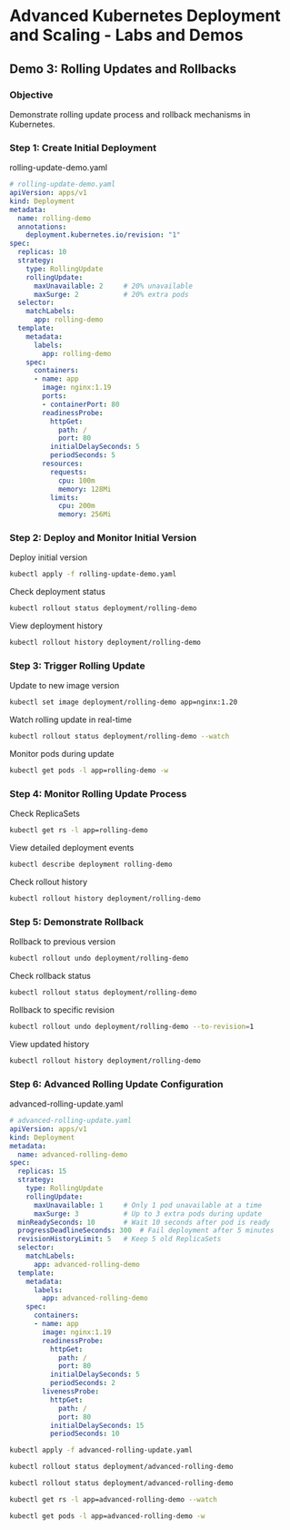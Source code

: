 # Advanced Kubernetes Deployment and Scaling - Labs and Demos

## **Demo 3: Rolling Updates and Rollbacks**

### **Objective**

Demonstrate rolling update process and rollback mechanisms in Kubernetes.

### **Step 1: Create Initial Deployment**

rolling-update-demo.yaml

```yaml
# rolling-update-demo.yaml
apiVersion: apps/v1
kind: Deployment
metadata:
  name: rolling-demo
  annotations:
    deployment.kubernetes.io/revision: "1"
spec:
  replicas: 10
  strategy:
    type: RollingUpdate
    rollingUpdate:
      maxUnavailable: 2     # 20% unavailable
      maxSurge: 2           # 20% extra pods
  selector:
    matchLabels:
      app: rolling-demo
  template:
    metadata:
      labels:
        app: rolling-demo
    spec:
      containers:
      - name: app
        image: nginx:1.19
        ports:
        - containerPort: 80
        readinessProbe:
          httpGet:
            path: /
            port: 80
          initialDelaySeconds: 5
          periodSeconds: 5
        resources:
          requests:
            cpu: 100m
            memory: 128Mi
          limits:
            cpu: 200m
            memory: 256Mi
```

### **Step 2: Deploy and Monitor Initial Version**

Deploy initial version

```bash
kubectl apply -f rolling-update-demo.yaml
```

Check deployment status

```bash
kubectl rollout status deployment/rolling-demo
```

View deployment history

```bash
kubectl rollout history deployment/rolling-demo
```

### **Step 3: Trigger Rolling Update**

Update to new image version

```bash
kubectl set image deployment/rolling-demo app=nginx:1.20
```

Watch rolling update in real-time

```bash
kubectl rollout status deployment/rolling-demo --watch
```

Monitor pods during update

```bash
kubectl get pods -l app=rolling-demo -w
```

### **Step 4: Monitor Rolling Update Process**

Check ReplicaSets

```bash
kubectl get rs -l app=rolling-demo
```

View detailed deployment events

```bash
kubectl describe deployment rolling-demo
```

Check rollout history

```bash
kubectl rollout history deployment/rolling-demo
```

### **Step 5: Demonstrate Rollback**

Rollback to previous version

```bash
kubectl rollout undo deployment/rolling-demo
```

Check rollback status

```bash
kubectl rollout status deployment/rolling-demo
```

Rollback to specific revision

```bash
kubectl rollout undo deployment/rolling-demo --to-revision=1
```

View updated history

```bash
kubectl rollout history deployment/rolling-demo
```

### **Step 6: Advanced Rolling Update Configuration**

advanced-rolling-update.yaml

```yaml
# advanced-rolling-update.yaml
apiVersion: apps/v1
kind: Deployment
metadata:
  name: advanced-rolling-demo
spec:
  replicas: 15
  strategy:
    type: RollingUpdate
    rollingUpdate:
      maxUnavailable: 1     # Only 1 pod unavailable at a time
      maxSurge: 3           # Up to 3 extra pods during update
  minReadySeconds: 10       # Wait 10 seconds after pod is ready
  progressDeadlineSeconds: 300  # Fail deployment after 5 minutes
  revisionHistoryLimit: 5   # Keep 5 old ReplicaSets
  selector:
    matchLabels:
      app: advanced-rolling-demo
  template:
    metadata:
      labels:
        app: advanced-rolling-demo
    spec:
      containers:
      - name: app
        image: nginx:1.19
        readinessProbe:
          httpGet:
            path: /
            port: 80
          initialDelaySeconds: 5
          periodSeconds: 2
        livenessProbe:
          httpGet:
            path: /
            port: 80
          initialDelaySeconds: 15
          periodSeconds: 10
```

```bash
kubectl apply -f advanced-rolling-update.yaml
```

```bash
kubectl rollout status deployment/advanced-rolling-demo
```

```bash
kubectl rollout status deployment/advanced-rolling-demo
```

```bash
kubectl get rs -l app=advanced-rolling-demo --watch
```

```bash
kubectl get pods -l app=advanced-rolling-demo -w
```
